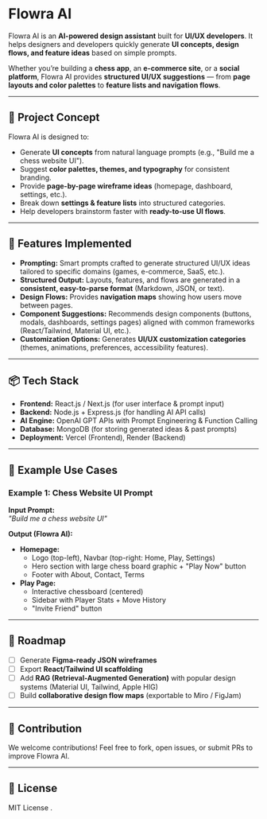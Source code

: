 # Flowra AI  

Flowra AI is an **AI-powered design assistant** built for **UI/UX developers**. It helps designers and developers quickly generate **UI concepts, design flows, and feature ideas** based on simple prompts.  

Whether you’re building a **chess app**, an **e-commerce site**, or a **social platform**, Flowra AI provides **structured UI/UX suggestions** — from **page layouts and color palettes** to **feature lists and navigation flows**.  

---

## 🧠 Project Concept  

Flowra AI is designed to:  
- Generate **UI concepts** from natural language prompts (e.g., "Build me a chess website UI").  
- Suggest **color palettes, themes, and typography** for consistent branding.  
- Provide **page-by-page wireframe ideas** (homepage, dashboard, settings, etc.).  
- Break down **settings & feature lists** into structured categories.  
- Help developers brainstorm faster with **ready-to-use UI flows**.  

---

## 🚀 Features Implemented  

- **Prompting:** Smart prompts crafted to generate structured UI/UX ideas tailored to specific domains (games, e-commerce, SaaS, etc.).  
- **Structured Output:** Layouts, features, and flows are generated in a **consistent, easy-to-parse format** (Markdown, JSON, or text).  
- **Design Flows:** Provides **navigation maps** showing how users move between pages.  
- **Component Suggestions:** Recommends design components (buttons, modals, dashboards, settings pages) aligned with common frameworks (React/Tailwind, Material UI, etc.).  
- **Customization Options:** Generates **UI/UX customization categories** (themes, animations, preferences, accessibility features).  

---

## 📦 Tech Stack  

- **Frontend:** React.js / Next.js (for user interface & prompt input)  
- **Backend:** Node.js + Express.js (for handling AI API calls)  
- **AI Engine:** OpenAI GPT APIs with Prompt Engineering & Function Calling  
- **Database:** MongoDB (for storing generated ideas & past prompts)  
- **Deployment:** Vercel (Frontend), Render (Backend)  

---

## 🎨 Example Use Cases  

### Example 1: Chess Website UI Prompt  
**Input Prompt:**  
*"Build me a chess website UI"*  

**Output (Flowra AI):**  
- **Homepage:**  
  - Logo (top-left), Navbar (top-right: Home, Play, Settings)  
  - Hero section with large chess board graphic + "Play Now" button  
  - Footer with About, Contact, Terms  
- **Play Page:**  
  - Interactive chessboard (centered)  
  - Sidebar with Player Stats + Move History  
  - "Invite Friend" button  

---


## 🚧 Roadmap  

- [ ] Generate **Figma-ready JSON wireframes**  
- [ ] Export **React/Tailwind UI scaffolding**  
- [ ] Add **RAG (Retrieval-Augmented Generation)** with popular design systems (Material UI, Tailwind, Apple HIG)  
- [ ] Build **collaborative design flow maps** (exportable to Miro / FigJam)  

---

## 🤝 Contribution  

We welcome contributions! Feel free to fork, open issues, or submit PRs to improve Flowra AI.  

---


## 📜 License  

MIT License .  

